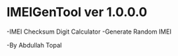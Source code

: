 # IMEIGenTool ver 1.0.0.0

-IMEI Checksum Digit Calculator
-Generate Random IMEI

-By Abdullah Topal
